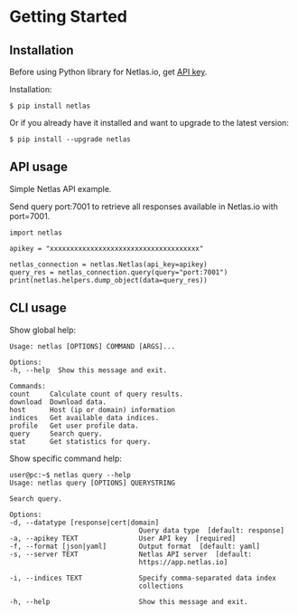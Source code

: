 # Getting Started

## Installation

Before using Python library for Netlas.io, get [API key](https://app.netlas.io/profile/).

Installation:

```
$ pip install netlas
```

Or if you already have it installed and want to upgrade to the latest version:

```
$ pip install --upgrade netlas
```

## API usage

Simple Netlas API example.

Send query port:7001 to retrieve all responses available in Netlas.io with port=7001.

```
import netlas

apikey = "xxxxxxxxxxxxxxxxxxxxxxxxxxxxxxxxxxxxx"

netlas_connection = netlas.Netlas(api_key=apikey)
query_res = netlas_connection.query(query="port:7001")
print(netlas.helpers.dump_object(data=query_res))
```

## CLI usage

Show global help:

```
Usage: netlas [OPTIONS] COMMAND [ARGS]...

Options:
-h, --help  Show this message and exit.

Commands:
count     Calculate count of query results.
download  Download data.
host      Host (ip or domain) information
indices   Get available data indices.
profile   Get user profile data.
query     Search query.
stat      Get statistics for query.
```

Show specific command help:

```
user@pc:~$ netlas query --help
Usage: netlas query [OPTIONS] QUERYSTRING

Search query.

Options:
-d, --datatype [response|cert|domain]
                                Query data type  [default: response]
-a, --apikey TEXT               User API key  [required]
-f, --format [json|yaml]        Output format  [default: yaml]
-s, --server TEXT               Netlas API server  [default:
                                https://app.netlas.io]

-i, --indices TEXT              Specify comma-separated data index
                                collections

-h, --help                      Show this message and exit.
```
